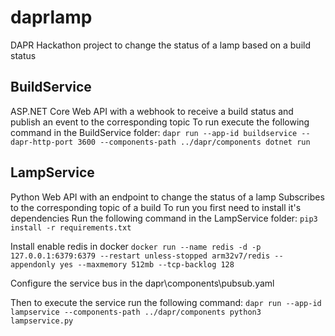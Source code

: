 # daprlamp
DAPR Hackathon project to change the status of a lamp based on a build status

## BuildService
ASP.NET Core Web API with a webhook to receive a build status and publish an event to the corresponding topic
To run execute the following command in the BuildService folder:
`dapr run --app-id buildservice --dapr-http-port 3600 --components-path ../dapr/components dotnet run`

## LampService
Python Web API with an endpoint to change the status of a lamp
Subscribes to the corresponding topic of a build
To run you first need to install it's dependencies
Run the following command in the LampService folder:
`pip3 install -r requirements.txt`

Install enable redis in docker
`docker run --name redis -d -p 127.0.0.1:6379:6379 --restart unless-stopped arm32v7/redis --appendonly yes --maxmemory 512mb --tcp-backlog 128`

Configure the service bus in the dapr\components\pubsub.yaml

Then to execute the service run the following command:
`dapr run --app-id lampservice --components-path ../dapr/components python3 lampservice.py`